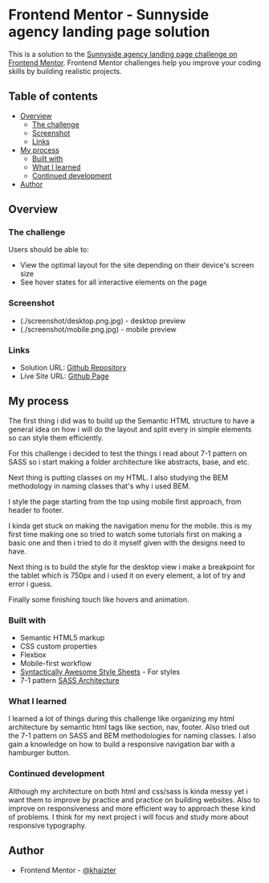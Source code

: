 # Frontend Mentor - Sunnyside agency landing page solution

This is a solution to the [Sunnyside agency landing page challenge on Frontend Mentor](https://www.frontendmentor.io/challenges/sunnyside-agency-landing-page-7yVs3B6ef). Frontend Mentor challenges help you improve your coding skills by building realistic projects.

## Table of contents

- [Overview](#overview)
  - [The challenge](#the-challenge)
  - [Screenshot](#screenshot)
  - [Links](#links)
- [My process](#my-process)
  - [Built with](#built-with)
  - [What I learned](#what-i-learned)
  - [Continued development](#continued-development)
- [Author](#author)

## Overview

### The challenge

Users should be able to:

- View the optimal layout for the site depending on their device's screen size
- See hover states for all interactive elements on the page

### Screenshot

- (./screenshot/desktop.png.jpg) - desktop preview
- (./screenshot/mobile.png.jpg) - mobile preview

### Links

- Solution URL: [Github Repository](https://github.com/khaizter/sunnyside-agency-landing-page)
- Live Site URL: [Github Page](https://khaizter.github.io/sunnyside-agency-landing-page)

## My process

The first thing i did was to build up the Semantic HTML structure to have a general idea on how i will do the layout and split every in simple elements so can style them efficiently.

For this challenge i decided to test the things i read about 7-1 pattern on SASS so i start making a folder architecture like abstracts, base, and etc.

Next thing is putting classes on my HTML. I also studying the BEM methodology in naming classes that's why i used BEM.

I style the page starting from the top using mobile first approach, from header to footer.

I kinda get stuck on making the navigation menu for the mobile. this is my first time making one so tried to watch some tutorials first on making a basic one and then i tried to do it myself given with the designs need to have.

Next thing is to build the style for the desktop view i make a breakpoint for the tablet which is 750px and i used it on every element, a lot of try and error i guess.

Finally some finishing touch like hovers and animation.

### Built with

- Semantic HTML5 markup
- CSS custom properties
- Flexbox
- Mobile-first workflow
- [Syntactically Awesome Style Sheets](https://sass-lang.com/) - For styles
- 7-1 pattern [SASS Architecture](https://sass-guidelin.es/#architecture)

### What I learned

I learned a lot of things during this challenge like organizing my html architecture by semantic html tags like section, nav, footer. Also tried out the 7-1 pattern on SASS and BEM methodologies for naming classes. I also gain a knowledge on how to build a responsive navigation bar with a hamburger button.

### Continued development

Although my architecture on both html and css/sass is kinda messy yet i want them to improve by practice and practice on building websites. Also to improve on responsiveness and more efficient way to approach these kind of problems. I think for my next project i will focus and study more about responsive typography.

## Author

- Frontend Mentor - [@khaizter](https://www.frontendmentor.io/profile/khaizter)
